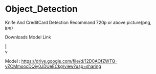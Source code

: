 # Object_Detection
Knife And CreditCard Detection Recommand 720p or above picture(png, jpg)

Downloads Model Link

 | <br>
v

Model : https://drive.google.com/file/d/12D0AOfZWTQ-vZCMmoocDQiy0JDUeECkg/view?usp=sharing
